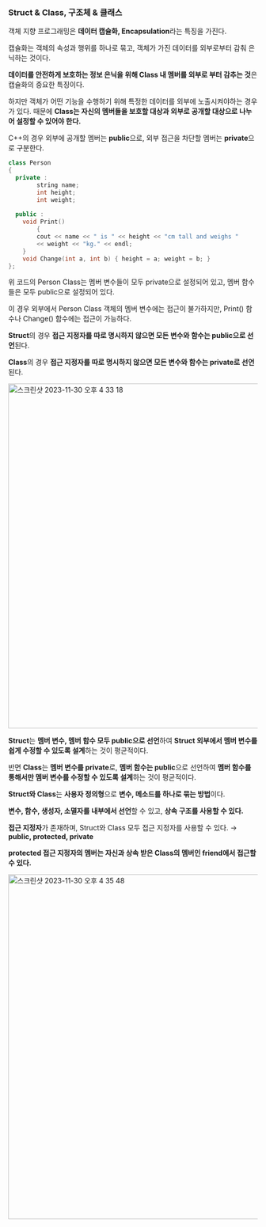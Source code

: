 ### Struct & Class, 구조체 & 클래스

객체 지향 프로그래밍은 **데이터 캡슐화, Encapsulation**라는 특징을 가진다.

캡슐화는 객체의 속성과 행위를 하나로 묶고, 객체가 가진 데이터를 외부로부터 감춰 은닉하는 것이다.

**데이터를 안전하게 보호하는 정보 은닉을 위해 Class 내 멤버를 외부로 부터 감추는 것**은 캡슐화의 중요한 특징이다.

하지만 객체가 어떤 기능을 수행하기 위해 특정한 데이터를 외부에 노출시켜야하는 경우가 있다. 때문에 **Class는 자신의 멤버들을 보호할 대상과 외부로 공개할 대상으로 나누어 설정할 수 있어야 한다.**

C++의 경우 외부에 공개할 멤버는 **public**으로, 외부 접근을 차단할 멤버는 **private**으로 구분한다.

```cpp
class Person 
{
  private :
		string name;
		int height;
		int weight;
  
  public : 
    void Print() 
		{ 
    	cout << name << " is " << height << "cm tall and weighs " 
      	<< weight << "kg." << endl; 
    }
    void Change(int a, int b) { height = a; weight = b; }
};
```

위 코드의 Person Class는 멤버 변수들이 모두 private으로 설정되어 있고, 멤버 함수들은 모두 public으로 설정되어 있다.

이 경우 외부에서 Person Class 객체의 멤버 변수에는 접근이 불가하지만, Print() 함수나 Change() 함수에는 접근이 가능하다.

**Struct**의 경우 **접근 지정자를 따로 명시하지 않으면 모든 변수와 함수는 public으로 선언**된다.

**Class**의 경우 **접근 지정자를 따로 명시하지 않으면 모든 변수와 함수는 private로 선언**된다.

<img width="697" alt="스크린샷 2023-11-30 오후 4 33 18" src="https://github.com/Heo-Jeong-Eun/CPP/assets/60500256/7c3359cd-a530-4a38-a435-82092d3fb000">

**Struct**는 **멤버 변수, 멤버 함수 모두 public으로 선언**하여 **Struct 외부에서 멤버 변수를 쉽게 수정할 수 있도록 설계**하는 것이 평균적이다.

반면 **Class**는 **멤버 변수를 private**로, **멤버 함수는 public**으로 선언하여 **멤버 함수를 통해서만 멤버 변수를 수정할 수 있도록 설계**하는 것이 평균적이다.

**Struct와 Class**는 **사용자 정의형**으로 **변수, 메소드를 하나로 묶는 방법**이다.

**변수, 함수, 생성자, 소멸자를 내부에서 선언**할 수 있고, **상속 구조를 사용할 수 있다.**

**접근 지정자**가 존재하며, Struct와 Class 모두 접근 지정자를 사용할 수 있다. → **public, protected, private**

**protected 접근 지정자의 멤버는 자신과 상속 받은 Class의 멤버인 friend에서 접근할 수 있다.**

<img width="697" alt="스크린샷 2023-11-30 오후 4 35 48" src="https://github.com/Heo-Jeong-Eun/CPP/assets/60500256/95e635db-6cdc-4332-9917-76cb693a565e">